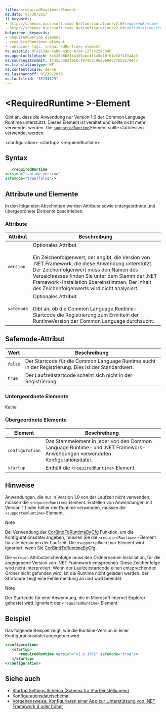 ```yaml
---
title: <requiredRuntime>-Element
ms.date: 03/30/2017
f1_keywords:
- http://schemas.microsoft.com/.NetConfiguration/v2.0#requiredRuntime
- http://schemas.microsoft.com/.NetConfiguration/v2.0#configuration/startup/requiredRuntime
helpviewer_keywords:
- requiredRuntime element
- <requiredRuntime> element
- container tags, <requiredRuntime> element
ms.assetid: 9fa1639e-beb8-43be-b7a4-12f7b229c34b
ms.openlocfilehash: 5e528a8b81fa3d9abc4f345d18f01e33f483a4a9
ms.sourcegitcommit: 14355b4b2fe5bcf874cac96d0a9e6376b567e4c7
ms.translationtype: MT
ms.contentlocale: de-DE
ms.lasthandoff: 01/30/2019
ms.locfileid: "55254729"
---
```

# <a name="requiredruntime-element"></a>\<RequiredRuntime >-Element

Gibt an, dass die Anwendung nur Version 1.0 der Common Language Runtime unterstützt. Dieses Element ist veraltet und sollte nicht mehr verwendet werden. Die [ `supportedRuntime` ](supportedruntime-element.md) Element sollte stattdessen verwendet werden.

\<configuration> \<startup> \<requiredRuntime>

## <a name="syntax"></a>Syntax

```xml
   <requiredRuntime  
version="runtime version"
safemode="true|false"/>
```

## <a name="attributes-and-elements"></a>Attribute und Elemente

In den folgenden Abschnitten werden Attribute sowie untergeordnete und übergeordnete Elemente beschrieben.

### <a name="attributes"></a>Attribute

|Attribut|Beschreibung|
|---------------|-----------------|
|`version`|Optionales Attribut.<br /><br /> Ein Zeichenfolgenwert, der angibt, die Version von .NET Framework, die diese Anwendung unterstützt. Der Zeichenfolgenwert muss den Namen des Verzeichnisses finden Sie unter dem Stamm der .NET Framework-Installation übereinstimmen. Der Inhalt des Zeichenfolgenwerts wird nicht analysiert.|
|`safemode`|Optionales Attribut.<br /><br /> Gibt an, ob die Common Language Runtime-Startcode die Registrierung zum Ermitteln der RuntimeVersion der Common Language durchsucht.|

## <a name="safemode-attribute"></a>Safemode-Attribut

|Wert|Beschreibung|
|-----------|-----------------|
|`false`|Der Startcode für die Common Language Runtime sucht in der Registrierung. Dies ist der Standardwert.|
|`true`|Der Laufzeitstartcode scheint sich nicht in der Registrierung.|

### <a name="child-elements"></a>Untergeordnete Elemente

Keine

### <a name="parent-elements"></a>Übergeordnete Elemente

|Element|Beschreibung|
|-------------|-----------------|
|`configuration`|Das Stammelement in jeder von den Common Language Runtime- und .NET Framework-Anwendungen verwendeten Konfigurationsdatei.|
|`startup`|Enthält die `<requiredRuntime>` Element.|

## <a name="remarks"></a>Hinweise
 Anwendungen, die nur in Version 1.0 von der Laufzeit nicht verwenden, müssen die `<requiredRuntime>` Element. Erstellen von Anwendungen mit Version 1.1 oder höher der Runtime verwenden, müssen die `<supportedRuntime>` Element.

> [!NOTE]
> Bei Verwendung der [CorBindToRuntimeByCfg](../../../unmanaged-api/hosting/corbindtoruntimebycfg-function.md) Funktion, um die Konfigurationsdatei angeben, müssen Sie die `<requiredRuntime>` -Element für alle Versionen der Laufzeit. Die `<supportedRuntime>` Element wird ignoriert, wenn Sie [CorBindToRuntimeByCfg](../../../unmanaged-api/hosting/corbindtoruntimebycfg-function.md).

 Die `version` Attributzeichenfolge muss den Ordnernamen Installation, für die angegebene Version von .NET Framework entsprechen. Diese Zeichenfolge wird nicht interpretiert. Wenn der Laufzeitstartcode einen entsprechenden Ordner nicht gefunden wird, ist die Runtime nicht geladen werden. der Startcode zeigt eine Fehlermeldung an und wird beendet.

> [!NOTE]
> Der Startcode für eine Anwendung, die in Microsoft Internet Explorer gehostet wird, ignoriert der `<requiredRuntime>` Element.

## <a name="example"></a>Beispiel

Das folgende Beispiel zeigt, wie die Runtime-Version in einer Konfigurationsdatei angegeben wird.

```xml
<configuration>
   <startup>
      <requiredRuntime version="v1.0.3705" safemode="true"/>
   </startup>
</configuration>
```

## <a name="see-also"></a>Siehe auch

- [Startup Settings Schema (Schema für Starteinstellungen)](index.md)
- [Konfigurationsdateischema](../index.md)
- [Vorgehensweise: Konfigurieren einer App zur Unterstützung von .NET Framework 4 oder höher](../../../migration-guide/how-to-configure-an-app-to-support-net-framework-4-or-4-5.md)